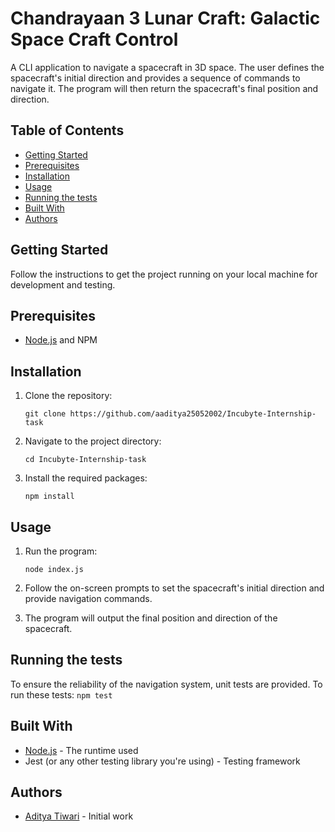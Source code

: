 

# Chandrayaan 3 Lunar Craft: Galactic Space Craft Control

A CLI application to navigate a spacecraft in 3D space. The user defines the spacecraft's initial direction and provides a sequence of commands to navigate it. The program will then return the spacecraft's final position and direction.

## Table of Contents

- [Getting Started](#getting-started)
- [Prerequisites](#prerequisites)
- [Installation](#installation)
- [Usage](#usage)
- [Running the tests](#running-the-tests)
- [Built With](#built-with)
- [Authors](#authors)



## Getting Started

Follow the instructions to get the project running on your local machine for development and testing.


## Prerequisites

- [Node.js](https://nodejs.org/) and NPM



## Installation

1. Clone the repository:
    ```
    git clone https://github.com/aaditya25052002/Incubyte-Internship-task
    ```

2. Navigate to the project directory:
    ```
    cd Incubyte-Internship-task
    ```

3. Install the required packages:
    ```
    npm install
    ```



## Usage

1. Run the program:
    ```
    node index.js
    ```

2. Follow the on-screen prompts to set the spacecraft's initial direction and provide navigation commands.

3. The program will output the final position and direction of the spacecraft.



## Running the tests

To ensure the reliability of the navigation system, unit tests are provided. To run these tests:
    ```
    npm test
    ```



## Built With

- [Node.js](https://nodejs.org/) - The runtime used
- Jest (or any other testing library you're using) - Testing framework



## Authors

- [Aditya Tiwari](https://github.com/aaditya25052002) - Initial work


